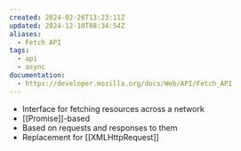 ```yaml
---
created: 2024-02-26T13:23:11Z
updated: 2024-12-10T08:34:54Z
aliases:
  - Fetch API
tags:
  - api
  - async
documentation:
  - https://developer.mozilla.org/docs/Web/API/Fetch_API
---
```

- Interface for fetching resources across a network
- [[Promise]]-based
- Based on requests and responses to them
- Replacement for [[XMLHttpRequest]]